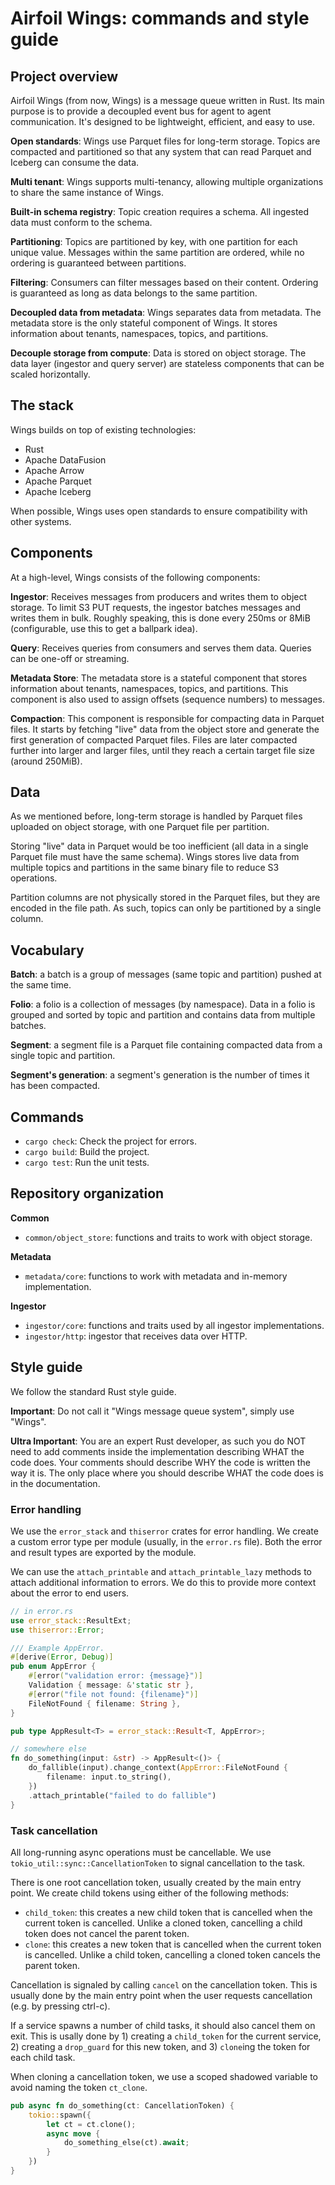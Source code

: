 # Airfoil Wings: commands and style guide

## Project overview

Airfoil Wings (from now, Wings) is a message queue written in Rust. Its main purpose is to provide a decoupled event bus for agent to agent communication. It's designed to be lightweight, efficient, and easy to use.

**Open standards**: Wings use Parquet files for long-term storage. Topics are compacted and partitioned so that any system that can read Parquet and Iceberg can consume the data.

**Multi tenant**: Wings supports multi-tenancy, allowing multiple organizations to share the same instance of Wings.

**Built-in schema registry**: Topic creation requires a schema. All ingested data must conform to the schema.

**Partitioning**: Topics are partitioned by key, with one partition for each unique value. Messages within the same partition are ordered, while no ordering is guaranteed between partitions.

**Filtering**: Consumers can filter messages based on their content. Ordering is guaranteed as long as data belongs to the same partition.

**Decoupled data from metadata**: Wings separates data from metadata. The metadata store is the only stateful component of Wings. It stores information about tenants, namespaces, topics, and partitions.

**Decouple storage from compute**: Data is stored on object storage. The data layer (ingestor and query server) are stateless components that can be scaled horizontally.

## The stack

Wings builds on top of existing technologies:

- Rust
- Apache DataFusion
- Apache Arrow
- Apache Parquet
- Apache Iceberg

When possible, Wings uses open standards to ensure compatibility with other systems.

## Components

At a high-level, Wings consists of the following components:

**Ingestor**: Receives messages from producers and writes them to object storage. To limit S3 PUT requests, the ingestor batches messages and writes them in bulk. Roughly speaking, this is done every 250ms or 8MiB (configurable, use this to get a ballpark idea).

**Query**: Receives queries from consumers and serves them data. Queries can be one-off or streaming.

**Metadata Store**: The metadata store is a stateful component that stores information about tenants, namespaces, topics, and partitions. This component is also used to assign offsets (sequence numbers) to messages.

**Compaction**: This component is responsible for compacting data in Parquet files. It starts by fetching "live" data from the object store and generate the first generation of compacted Parquet files. Files are later compacted further into larger and larger files, until they reach a certain target file size (around 250MiB).

## Data

As we mentioned before, long-term storage is handled by Parquet files uploaded on object storage, with one Parquet file per partition.

Storing "live" data in Parquet would be too inefficient (all data in a single Parquet file must have the same schema). Wings stores live data from multiple topics and partitions in the same binary file to reduce S3 operations.

Partition columns are not physically stored in the Parquet files, but they are encoded in the file path. As such, topics can only be partitioned by a single column.

## Vocabulary

**Batch**: a batch is a group of messages (same topic and partition) pushed at the same time.

**Folio**: a folio is a collection of messages (by namespace). Data in a folio is grouped and sorted by topic and partition and contains data from multiple batches.

**Segment**: a segment file is a Parquet file containing compacted data from a single topic and partition.

**Segment's generation**: a segment's generation is the number of times it has been compacted.

## Commands

- `cargo check`: Check the project for errors.
- `cargo build`: Build the project.
- `cargo test`: Run the unit tests.

## Repository organization

**Common**

 - `common/object_store`: functions and traits to work with object storage.
 
**Metadata**
 
 - `metadata/core`: functions to work with metadata and in-memory implementation.
 
**Ingestor**
 
 - `ingestor/core`: functions and traits used by all ingestor implementations.
 - `ingestor/http`: ingestor that receives data over HTTP.

## Style guide

We follow the standard Rust style guide.

**Important**: Do not call it "Wings message queue system", simply use "Wings".

**Ultra Important**: You are an expert Rust developer, as such you do NOT need to add comments inside the implementation describing WHAT the code does. Your comments should describe WHY the code is written the way it is. The only place where you should describe WHAT the code does is in the documentation.

### Error handling

We use the `error_stack` and `thiserror` crates for error handling. We create a custom error type per module (usually, in the `error.rs` file). Both the error and result types are exported by the module.

We can use the `attach_printable` and `attach_printable_lazy` methods to attach additional information to errors. We do this to provide more context about the error to end users.

```rust
// in error.rs
use error_stack::ResultExt;
use thiserror::Error;

/// Example AppError.
#[derive(Error, Debug)]
pub enum AppError {
    #[error("validation error: {message}")]
    Validation { message: &'static str },
    #[error("file not found: {filename}")]
    FileNotFound { filename: String },
}

pub type AppResult<T> = error_stack::Result<T, AppError>;

// somewhere else
fn do_something(input: &str) -> AppResult<()> {
    do_fallible(input).change_context(AppError::FileNotFound {
        filename: input.to_string(),
    })
    .attach_printable("failed to do fallible")
}

```

### Task cancellation

All long-running async operations must be cancellable. We use `tokio_util::sync::CancellationToken` to signal cancellation to the task.

There is one root cancellation token, usually created by the main entry point. We create child tokens using either of the following methods:

- `child_token`: this creates a new child token that is cancelled when the current token is cancelled. Unlike a cloned token, cancelling a child token does not cancel the parent token.
- `clone`: this creates a new token that is cancelled when the current token is cancelled. Unlike a child token, cancelling a cloned token cancels the parent token.

Cancellation is signaled by calling `cancel` on the cancellation token. This is usually done by the main entry point when the user requests cancellation (e.g. by pressing ctrl-c).

If a service spawns a number of child tasks, it should also cancel them on exit. This is usally done by 1) creating a `child_token` for the current service, 2) creating a `drop_guard` for this new token, and 3) `clone`ing the token for each child task.

When cloning a cancellation token, we use a scoped shadowed variable to avoid naming the token `ct_clone`.

```rust
pub async fn do_something(ct: CancellationToken) {
    tokio::spawn({
        let ct = ct.clone();
        async move {
            do_something_else(ct).await;
        }
    })
}
```
